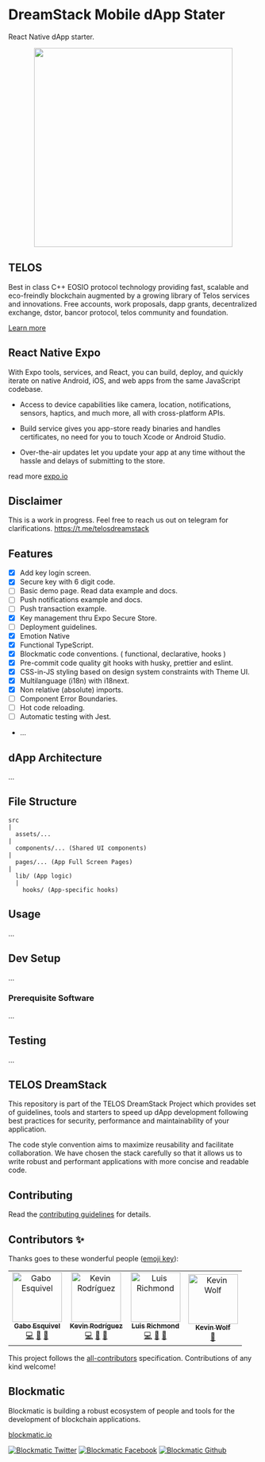 # DreamStack Mobile dApp Stater

React Native dApp starter. 

<p align="center">
<img src="https://user-images.githubusercontent.com/6248571/70386194-53182b80-195c-11ea-9752-63a1866257fc.gif" height="400">
</p>

## TELOS

Best in class C++ EOSIO protocol technology providing fast, scalable and eco-freindly blockchain augmented by a growing library of Telos services and innovations. Free accounts, work proposals, dapp grants, decentralized exchange, dstor, bancor protocol, telos community and foundation.

[Learn more](https://docs.telosdreamstack.io/smart-contracts/telos-blockchain)

## React Native Expo

With Expo tools, services, and React, you can build, deploy, and quickly iterate on native Android, iOS, and web apps from the same JavaScript codebase.

- Access to device capabilities like camera, location, notifications, sensors, haptics, and much more, all with cross-platform APIs.

- Build service gives you app-store ready binaries and handles certificates, no need for you to touch Xcode or Android Studio.

- Over-the-air updates let you update your app at any time without the hassle and delays of submitting to the store.

read more [expo.io](https://expo.io)

## Disclaimer

This is a work in progress. Feel free to reach us out on telegram for clarifications.
https://t.me/telosdreamstack

## Features

- [x] Add key login screen.
- [x] Secure key with 6 digit code.
- [ ] Basic demo page. Read data example and docs.
- [ ] Push notifications example and docs.
- [ ] Push transaction example.
- [x] Key management thru Expo Secure Store.
- [ ] Deployment guidelines.
- [x] Emotion Native
- [x] Functional TypeScript.
- [x] Blockmatic code conventions. ( functional, declarative, hooks )
- [x] Pre-commit code quality git hooks with husky, prettier and eslint.
- [x] CSS-in-JS styling based on design system constraints with Theme UI.
- [x] Multilanguage (i18n) with i18next.
- [x] Non relative (absolute) imports.
- [ ] Component Error Boundaries.
- [ ] Hot code reloading.
- [ ] Automatic testing with Jest.
- ...

## dApp Architecture

...

## File Structure

```
src
|
  assets/...
|
  components/... (Shared UI components)
|
  pages/... (App Full Screen Pages)
|
  lib/ (App logic)
  |
    hooks/ (App-specific hooks)
```

## Usage

...

## Dev Setup

...

### Prerequisite Software

...

## Testing

...

## TELOS DreamStack

This repository is part of the TELOS DreamStack Project which provides set of guidelines, tools and starters to speed up dApp development following best practices for security, performance and maintainability of your application.

The code style convention aims to maximize reusability and facilitate collaboration. We have chosen the stack carefully so that it allows us to write robust and performant applications with more concise and readable code.

## Contributing

Read the [contributing guidelines](https://developers.blockmatic.io) for details.

<!-- Please don't remove this: Grab your social icons from https://github.com/carlsednaoui/gitsocial -->

## Contributors ✨

Thanks goes to these wonderful people ([emoji key](https://allcontributors.org/docs/en/emoji-key)):

<!-- ALL-CONTRIBUTORS-LIST:START - Do not remove or modify this section -->
<!-- prettier-ignore -->
<table>
  <tr>
    <td align="center"><a href="https://gaboesquivel.com"><img src="https://avatars0.githubusercontent.com/u/391270?v=4" width="100px;" alt="Gabo Esquivel"/><br /><sub><b>Gabo Esquivel</b></sub></a><br /><a href="https://github.com/blockmatic/telos-dapp-starter/commits?author=gaboesquivel" title="Code">💻</a> <a href="#ideas-gaboesquivel" title="Ideas, Planning, & Feedback">🤔</a> <a href="#review-gaboesquivel" title="Reviewed Pull Requests">👀</a></td>
    <td align="center"><a href="http://kevinrodriguez.io/"><img src="https://avatars3.githubusercontent.com/u/6248571?v=4" width="100px;" alt="Kevin Rodríguez"/><br /><sub><b>Kevin Rodríguez</b></sub></a><br /><a href="https://github.com/blockmatic/telos-dapp-starter/commits?author=kevinrodriguez-io" title="Code">💻</a> <a href="#ideas-kevinrodriguez-io" title="Ideas, Planning, & Feedback">🤔</a> <a href="#review-kevinrodriguez-io" title="Reviewed Pull Requests">👀</a></td>
    <td align="center"><a href="https://github.com/lalrg"><img src="https://avatars3.githubusercontent.com/u/9158083?v=4" width="100px;" alt="Luis Richmond"/><br /><sub><b>Luis Richmond</b></sub></a><br /><a href="https://github.com/blockmatic/telos-dapp-starter/commits?author=lalrg" title="Code">💻</a> <a href="#ideas-lalrg" title="Ideas, Planning, & Feedback">🤔</a> <a href="#review-lalrg" title="Reviewed Pull Requests">👀</a></td>
    <td align="center"><a href="https://kevinwolf.me"><img src="https://avatars2.githubusercontent.com/u/3157426?v=4" width="100px;" alt="Kevin Wolf"/><br /><sub><b>Kevin Wolf</b></sub></a><br /><a href="#ideas-iamkevinwolf" title="Ideas, Planning, & Feedback">🤔</a></td>
  </tr>
</table>

<!-- ALL-CONTRIBUTORS-LIST:END -->

This project follows the [all-contributors](https://github.com/all-contributors/all-contributors) specification. Contributions of any kind welcome!

## Blockmatic

Blockmatic is building a robust ecosystem of people and tools for the development of blockchain applications.

[blockmatic.io](https://blockmatic.io)

<!-- Please don't remove this: Grab your social icons from https://github.com/carlsednaoui/gitsocial -->

<!-- display the social media buttons in your README -->

[![Blockmatic Twitter][1.1]][1]
[![Blockmatic Facebook][2.1]][2]
[![Blockmatic Github][3.1]][3]

<!-- links to social media icons -->
<!-- no need to change these -->

<!-- icons with padding -->

[1.1]: http://i.imgur.com/tXSoThF.png 'twitter icon with padding'
[2.1]: http://i.imgur.com/P3YfQoD.png 'facebook icon with padding'
[3.1]: http://i.imgur.com/0o48UoR.png 'github icon with padding'

<!-- icons without padding -->

[1.2]: http://i.imgur.com/wWzX9uB.png 'twitter icon without padding'
[2.2]: http://i.imgur.com/fep1WsG.png 'facebook icon without padding'
[3.2]: http://i.imgur.com/9I6NRUm.png 'github icon without padding'

<!-- links to your social media accounts -->
<!-- update these accordingly -->

[1]: http://www.twitter.com/blockmatic_io
[2]: http://fb.me/blockmatic.io
[3]: http://www.github.com/blockmatic
